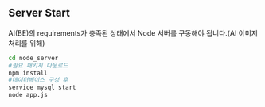 ## Server Start

AI(BE)의 requirements가 충족된 상태에서 Node 서버를 구동해야 됩니다.(AI 이미지 처리를 위해)
```bash
cd node_server 
#필요 패키지 다운로드
npm install
#데이터베이스 구성 후 
service mysql start
node app.js 
```
